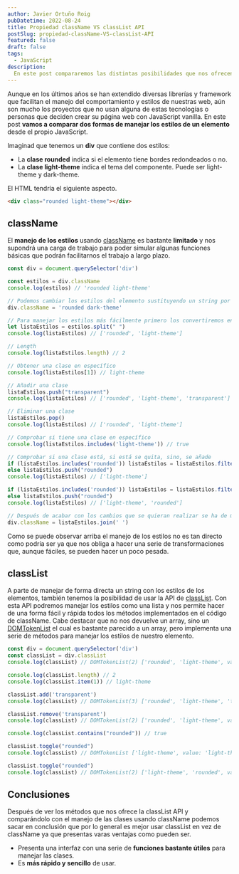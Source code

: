 ```yaml
---
author: Javier Ortuño Roig
pubDatetime: 2022-08-24
title: Propiedad className VS classList API
postSlug: propiedad-className-VS-classList-API
featured: false
draft: false
tags:
  - JavaScript
description:
  En este post compararemos las distintas posibilidades que nos ofrecen className y classList para manejar los estilos de un elemento.
---
```


Aunque en los últimos años se han extendido diversas librerías y framework que facilitan el manejo del comportamiento y estilos de nuestras web, aún son mucho los proyectos que no usan alguna de estas tecnologías o personas que deciden crear su página web con JavaScript vanilla. En este post **vamos a comparar dos formas de manejar los estilos de un elemento** desde el propio JavaScript.

Imaginad que tenemos un **div** que contiene dos estilos:

* La **clase rounded** indica si el elemento tiene bordes redondeados o no.
* La **clase light-theme** indica el tema del componente. Puede ser light-theme y dark-theme.

El HTML tendría el siguiente aspecto.

```html
<div class="rounded light-theme"></div>
```

## className

El **manejo de los estilos** usando [className](https://developer.mozilla.org/es/docs/Web/API/Element/className) es bastante **limitado** y nos supondrá una carga de trabajo para poder simular algunas funciones básicas que podrán facilitarnos el trabajo a largo plazo.

```javascript
const div = document.querySelector('div')

const estilos = div.className
console.log(estilos) // 'rounded light-theme'

// Podemos cambiar los estilos del elemento sustituyendo un string por otro
div.className = 'rounded dark-theme'

// Para manejar los estilos más fácilmente primero los convertiremos en una lista
let listaEstilos = estilos.split(" ")
console.log(listaEstilos) // ['rounded', 'light-theme']

// Length
console.log(listaEstilos.length) // 2

// Obtener una clase en específico
console.log(listaEstilos[1]) // light-theme

// Añadir una clase
listaEstilos.push("transparent")
console.log(listaEstilos) // ['rounded', 'light-theme', 'transparent']

// Eliminar una clase
listaEstilos.pop()
console.log(listaEstilos) // ['rounded', 'light-theme']

// Comprobar si tiene una clase en específico
console.log(listaEstilos.includes('light-theme')) // true

// Comprobar si una clase está, si está se quita, sino, se añade
if (listaEstilos.includes('rounded')) listaEstilos = listaEstilos.filter( estilo => estilo != "rounded")
else listaEstilos.push("rounded")
console.log(listaEstilos) // ['light-theme']

if (listaEstilos.includes('rounded')) listaEstilos = listaEstilos.filter( estilo => estilo != "rounded")
else listaEstilos.push("rounded")
console.log(listaEstilos) // ['light-theme', 'rounded']

// Después de acabar con los cambios que se quieran realizar se ha de modificar de nuevo el elemento
div.className = listaEstilos.join(' ')
```

Como se puede observar arriba el manejo de los estilos no es tan directo como podría ser ya que nos obliga a hacer una serie de transformaciones que, aunque fáciles, se pueden hacer un poco pesada.

## classList

A parte de manejar de forma directa un string con los estilos de los elementos, también tenemos la posibilidad de usar la API de [classList](https://developer.mozilla.org/es/docs/Web/API/Element/classList). Con esta API podremos manejar los estilos como una lista y nos permite hacer de una forma fácil y rápida todos los métodos implementados en el código de className. Cabe destacar que no nos devuelve un array, sino un [DOMTokenList](https://developer.mozilla.org/en-US/docs/Web/API/DOMTokenList) el cual es bastante parecido a un array, pero implementa una serie de métodos para manejar los estilos de nuestro elemento.

```javascript
const div = document.querySelector('div')
const classList = div.classList
console.log(classList) // DOMTokenList(2) ['rounded', 'light-theme', value: 'rounded light-theme']

console.log(classList.length) // 2
console.log(classList.item(1)) // light-theme

classList.add('transparent')
console.log(classList) // DOMTokenList(3) ['rounded', 'light-theme', 'transparent', value: 'rounded light-theme transparent']

classList.remove('transparent')
console.log(classList) // DOMTokenList(2) ['rounded', 'light-theme', value: 'rounded light-theme']

console.log(classList.contains("rounded")) // true

classList.toggle("rounded")
console.log(classList) // DOMTokenList ['light-theme', value: 'light-theme']

classList.toggle("rounded")
console.log(classList) // DOMTokenList(2) ['light-theme', 'rounded', value: 'light-theme rounded']
```

## Conclusiones

Después de ver los métodos que nos ofrece la classList API y comparándolo con el manejo de las clases usando className podemos sacar en conclusión que por lo general es mejor usar classList en vez de className ya que presentas varas ventajas como pueden ser.

* Presenta una interfaz con una serie de **funciones bastante útiles** para manejar las clases.
* Es **más rápido y sencillo** de usar.
